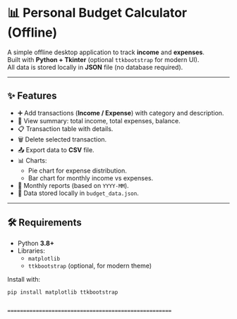 # 📊 Personal Budget Calculator (Offline)

A simple offline desktop application to track **income** and **expenses**.  
Built with **Python + Tkinter** (optional `ttkbootstrap` for modern UI).  
All data is stored locally in **JSON** file (no database required).

---

## ✨ Features
- ➕ Add transactions (**Income / Expense**) with category and description.
- 📑 View summary: total income, total expenses, balance.
- 📋 Transaction table with details.
- 🗑️ Delete selected transaction.
- 📤 Export data to **CSV** file.
- 📊 Charts:
  - Pie chart for expense distribution.
  - Bar chart for monthly income vs expenses.
- 📝 Monthly reports (based on `YYYY-MM`).
- 💾 Data stored locally in `budget_data.json`.

---

## 🛠️ Requirements
- Python **3.8+**
- Libraries:
  - `matplotlib`
  - `ttkbootstrap` (optional, for modern theme)

Install with:
```bash
pip install matplotlib ttkbootstrap


====================================================

